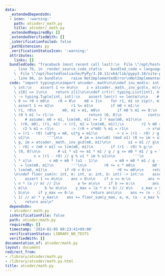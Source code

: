 ```yaml
---
data:
  _extendedDependsOn:
  - icon: ':warning:'
    path: atcoder/_math.py
    title: atcoder/_math.py
  _extendedRequiredBy: []
  _extendedVerifiedWith: []
  _isVerificationFailed: false
  _pathExtension: py
  _verificationStatusIcon: ':warning:'
  attributes:
    links: []
  bundledCode: "Traceback (most recent call last):\n  File \"/opt/hostedtoolcache/PyPy/3.10.13/x64/lib/pypy3.10/site-packages/onlinejudge_verify/documentation/build.py\"\
    , line 76, in _render_source_code_stat\n    bundled_code = language.bundle(\n\
    \  File \"/opt/hostedtoolcache/PyPy/3.10.13/x64/lib/pypy3.10/site-packages/onlinejudge_verify/languages/python.py\"\
    , line 96, in bundle\n    raise NotImplementedError\nNotImplementedError\n"
  code: "import typing\n\nimport atcoder._math\n\n\ndef inv_mod(x: int, m: int) ->\
    \ int:\n    assert 1 <= m\n\n    z = atcoder._math._inv_gcd(x, m)\n\n    assert\
    \ z[0] == 1\n\n    return z[1]\n\n\ndef crt(r: typing.List[int], m: typing.List[int])\
    \ -> typing.Tuple[int, int]:\n    assert len(r) == len(m)\n\n    # Contracts:\
    \ 0 <= r0 < m0\n    r0 = 0\n    m0 = 1\n    for r1, m1 in zip(r, m):\n       \
    \ assert 1 <= m1\n        r1 %= m1\n        if m0 < m1:\n            r0, r1 =\
    \ r1, r0\n            m0, m1 = m1, m0\n        if m0 % m1 == 0:\n            if\
    \ r0 % m1 != r1:\n                return (0, 0)\n            continue\n\n    \
    \    # assume: m0 > m1, lcm(m0, m1) >= 2 * max(m0, m1)\n\n        '''\n      \
    \  (r0, m0), (r1, m1) -> (r2, m2 = lcm(m0, m1));\n        r2 % m0 = r0\n     \
    \   r2 % m1 = r1\n        -> (r0 + x*m0) % m1 = r1\n        -> x*u0*g % (u1*g)\
    \ = (r1 - r0) (u0*g = m0, u1*g = m1)\n        -> x = (r1 - r0) / g * inv(u0) (mod\
    \ u1)\n        '''\n\n        # im = inv(u0) (mod u1) (0 <= im < u1)\n       \
    \ g, im = atcoder._math._inv_gcd(m0, m1)\n\n        u1 = m1 // g\n        # |r1\
    \ - r0| < (m0 + m1) <= lcm(m0, m1)\n        if (r1 - r0) % g:\n            return\
    \ (0, 0)\n\n        # u1 * u1 <= m1 * m1 / g / g <= m0 * m1 / g = lcm(m0, m1)\n\
    \        x = (r1 - r0) // g % u1 * im % u1\n\n        '''\n        |r0| + |m0\
    \ * x|\n        < m0 + m0 * (u1 - 1)\n        = m0 + m0 * m1 / g - m0\n      \
    \  = lcm(m0, m1)\n        '''\n\n        r0 += x * m0\n        m0 *= u1  # ->\
    \ lcm(m0, m1)\n        if r0 < 0:\n            r0 += m0\n\n    return (r0, m0)\n\
    \n\ndef floor_sum(n: int, m: int, a: int, b: int) -> int:\n    assert 1 <= n\n\
    \    assert 1 <= m\n\n    ans = 0\n\n    if a >= m:\n        ans += (n - 1) *\
    \ n * (a // m) // 2\n        a %= m\n\n    if b >= m:\n        ans += n * (b //\
    \ m)\n        b %= m\n\n    y_max = (a * n + b) // m\n    x_max = y_max * m -\
    \ b\n\n    if y_max == 0:\n        return ans\n\n    ans += (n - (x_max + a -\
    \ 1) // a) * y_max\n    ans += floor_sum(y_max, a, m, (a - x_max % a) % a)\n\n\
    \    return ans\n"
  dependsOn:
  - atcoder/_math.py
  isVerificationFile: false
  path: atcoder/math.py
  requiredBy: []
  timestamp: '2024-02-05 08:23:41+09:00'
  verificationStatus: LIBRARY_NO_TESTS
  verifiedWith: []
documentation_of: atcoder/math.py
layout: document
redirect_from:
- /library/atcoder/math.py
- /library/atcoder/math.py.html
title: atcoder/math.py
---
```

